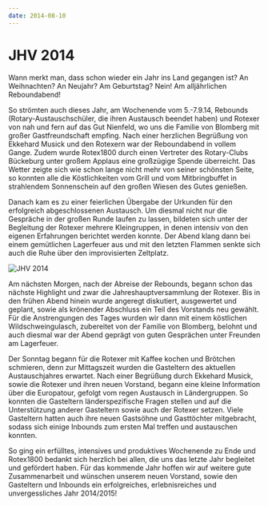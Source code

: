 ```yaml
---
date: 2014-08-10
---
```

# JHV 2014
Wann merkt man, dass schon wieder ein Jahr ins Land gegangen ist? An
Weihnachten? An Neujahr? Am Geburtstag? Nein! Am alljährlichen Reboundabend!

So strömten auch dieses Jahr, am Wochenende vom 5.-7.9.14, Rebounds
(Rotary-Austauschschüler, die ihren Austausch beendet haben) und Rotexer von nah
und fern auf das Gut Nienfeld, wo uns die Familie von Blomberg mit großer
Gastfreundschaft empfing. Nach einer herzlichen Begrüßung von Ekkehard Musick
und den Rotexern war der Reboundabend in vollem Gange. Zudem wurde Rotex1800
durch einen Vertreter des Rotary-Clubs Bückeburg unter großem Applaus eine
großzügige Spende überreicht. Das Wetter zeigte sich wie schon lange nicht mehr
von seiner schönsten Seite, so konnten alle die Köstlichkeiten vom Grill und vom
Mitbringbuffet in strahlendem Sonnenschein auf den großen Wiesen des Gutes
genießen.

Danach kam es zu einer feierlichen Übergabe der Urkunden für den erfolgreich
abgeschlossenen Austausch. Um diesmal nicht nur die Gespräche in der großen
Runde laufen zu lassen, bildeten sich unter der Begleitung der Rotexer mehrere
Kleingruppen, in denen intensiv von den eigenen Erfahrungen berichtet werden
konnte. Der Abend klang dann bei einem gemütlichen Lagerfeuer aus und mit den
letzten Flammen senkte sich auch die Ruhe über den improvisierten Zeltplatz.  

![JHV 2014](/img/2014-jhv-gruppenbild.jpg)

Am nächsten Morgen, nach der Abreise der Rebounds, begann schon das nächste
Highlight und zwar die Jahreshauptversammlung der Rotexer. Bis in den frühen
Abend hinein wurde angeregt diskutiert, ausgewertet und geplant, sowie als
krönender Abschluss ein Teil des Vorstands neu gewählt. Für die Anstrengungen
des Tages wurden wir dann mit einem köstlichen Wildschweingulasch, zubereitet
von der Familie von Blomberg, belohnt und auch diesmal war der Abend geprägt von
guten Gesprächen unter Freunden am Lagerfeuer. 

Der Sonntag begann für die Rotexer mit Kaffee kochen und Brötchen schmieren,
denn zur Mittagszeit wurden die Gasteltern des aktuellen Austauschjahres
erwartet. Nach einer Begrüßung durch Ekkehard Musick, sowie die Rotexer und
ihren neuen Vorstand, begann eine kleine Information über die Europatour,
gefolgt vom regen Austausch in Ländergruppen. So konnten die Gasteltern
länderspezifische Fragen stellen und auf die Unterstützung anderer Gasteltern
sowie auch der Rotexer setzen. Viele Gasteltern hatten auch ihre neuen Gastsöhne
und Gasttöchter mitgebracht, sodass sich einige Inbounds zum ersten Mal treffen
und austauschen konnten. 

So ging ein erfülltes, intensives und produktives Wochenende zu Ende und
Rotex1800 bedankt sich herzlich bei allen, die uns das letzte Jahr begleitet und
gefördert haben. Für das kommende Jahr hoffen wir auf weitere gute
Zusammenarbeit und wünschen unserem neuen Vorstand, sowie den Gasteltern und
Inbounds ein erfolgreiches, erlebnisreiches und unvergessliches Jahr 2014/2015!